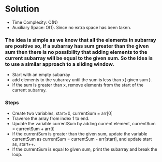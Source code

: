 # Solution

- Time Complexity: O(N)
- Auxiliary Space: O(1). Since no extra space has been taken. 

### The idea is simple as we know that all the elements in subarray are positive so, If a subarray has sum greater than the given sum then there is no possibility that adding elements to the current subarray will be equal to the given sum. So the Idea is to use a similar approach to a sliding window. 

- Start with an empty subarray 
- add elements to the subarray until the sum is less than x( given sum ). 
- If the sum is greater than x, remove elements from the start of the current subarray.

### Steps
- Create two variables, start=0, currentSum = arr[0]
- Traverse the array from index 1 to end.
- Update the variable currentSum by adding current element, currentSum = currentSum + arr[i]
- If the currentSum is greater than the given sum, update the variable currentSum as currentSum = currentSum - arr[start],
and update start as, start++.
- If the currentSum is equal to given sum, print the subarray and break the loop.
